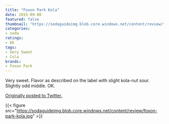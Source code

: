 ```yaml
---
title: "Foxon Park Kola"
date: 2015-09-08
featured: false
thumbnail: "https://sodaguideimg.blob.core.windows.net/content/review/thumbs/foxon-park-kola.jpg"
categories:
- soda
ratings:
- Ok
tags:
- Very Sweet
- Cola
brands:
- Foxon Park
---
```


Very sweet. Flavor as described on the label with slight kola-nut sour. Slightly odd middle. OK.

[Originally posted to Twitter.](https://twitter.com/Cavorter/status/641304609407959040)

{{< figure src="https://sodaguideimg.blob.core.windows.net/content/review/foxon-park-kola.jpg" >}}
